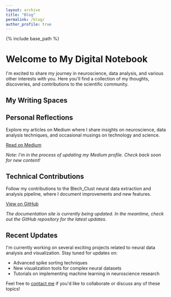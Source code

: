 ```yaml
---
layout: archive
title: "Blog"
permalink: /blog/
author_profile: true
---
```


{% include base_path %}

# Welcome to My Digital Notebook

I'm excited to share my journey in neuroscience, data analysis, and various other interests with you. Here you'll find a collection of my thoughts, discoveries, and contributions to the scientific community.

## My Writing Spaces

<div class="grid__wrapper">
  <div class="grid__item">
    <div class="archive__item">
      <div class="archive__item-teaser">
        <i class="fas fa-pen-fancy fa-3x" style="color: #333;"></i>
      </div>
      <div class="archive__item-body">
        <h2 class="archive__item-title">Personal Reflections</h2>
        <div class="archive__item-excerpt">
          <p>Explore my articles on Medium where I share insights on neuroscience, data analysis techniques, and occasional musings on technology and science.</p>
        </div>
        <p><a href="https://medium.com/@abuzar_mahmood" class="btn btn--primary">Read on Medium</a></p>
        <p><em>Note: I'm in the process of updating my Medium profile. Check back soon for new content!</em></p>
      </div>
    </div>
  </div>
  
  <div class="grid__item">
    <div class="archive__item">
      <div class="archive__item-teaser">
        <i class="fas fa-brain fa-3x" style="color: #333;"></i>
      </div>
      <div class="archive__item-body">
        <h2 class="archive__item-title">Technical Contributions</h2>
        <div class="archive__item-excerpt">
          <p>Follow my contributions to the Blech_Clust neural data extraction and analysis pipeline, where I document improvements and new features.</p>
        </div>
        <p><a href="https://github.com/KatzLabBrandeis/blech_clust" class="btn btn--primary">View on GitHub</a></p>
        <p><em>The documentation site is currently being updated. In the meantime, check out the GitHub repository for the latest updates.</em></p>
      </div>
    </div>
  </div>
</div>

## Recent Updates

I'm currently working on several exciting projects related to neural data analysis and visualization. Stay tuned for updates on:

- Advanced spike sorting techniques
- New visualization tools for complex neural datasets
- Tutorials on implementing machine learning in neuroscience research

Feel free to [contact me](/contact/) if you'd like to collaborate or discuss any of these topics!
